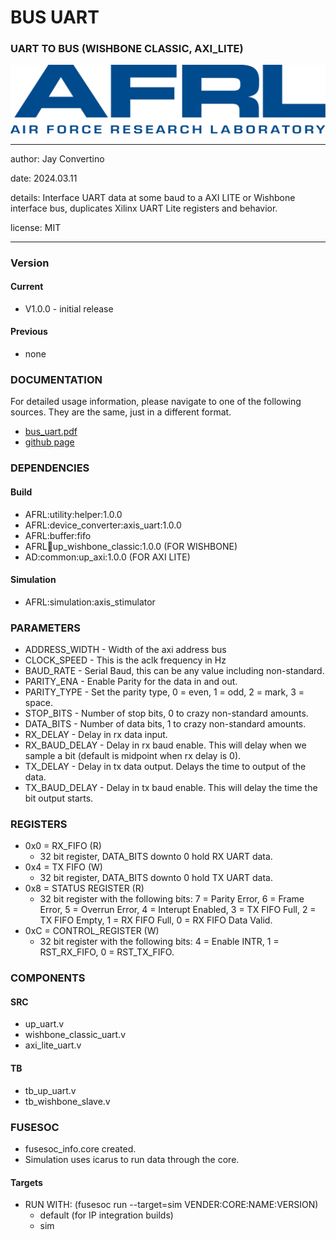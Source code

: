 # BUS UART
### UART TO BUS (WISHBONE CLASSIC, AXI_LITE)

![image](docs/manual/img/AFRL.png)

---

   author: Jay Convertino   
   
   date: 2024.03.11
   
   details: Interface UART data at some baud to a AXI LITE or Wishbone interface bus, duplicates Xilinx UART Lite registers and behavior.
   
   license: MIT   
   
---

### Version
#### Current
  - V1.0.0 - initial release

#### Previous
  - none

### DOCUMENTATION
  For detailed usage information, please navigate to one of the following sources. They are the same, just in a different format.

  - [bus_uart.pdf](docs/manual/bus_uart.pdf)
  - [github page](https://johnathan-convertino-afrl.github.io/bus_uart/)

### DEPENDENCIES
#### Build

  - AFRL:utility:helper:1.0.0
  - AFRL:device_converter:axis_uart:1.0.0
  - AFRL:buffer:fifo
  - AFRL:bus:up_wishbone_classic:1.0.0 (FOR WISHBONE)
  - AD:common:up_axi:1.0.0 (FOR AXI LITE)
  
#### Simulation

  - AFRL:simulation:axis_stimulator

### PARAMETERS

  *   ADDRESS_WIDTH   - Width of the axi address bus
  *   CLOCK_SPEED     - This is the aclk frequency in Hz
  *   BAUD_RATE       - Serial Baud, this can be any value including non-standard.
  *   PARITY_ENA      - Enable Parity for the data in and out.
  *   PARITY_TYPE     - Set the parity type, 0 = even, 1 = odd, 2 = mark, 3 = space.
  *   STOP_BITS       - Number of stop bits, 0 to crazy non-standard amounts.
  *   DATA_BITS       - Number of data bits, 1 to crazy non-standard amounts.
  *   RX_DELAY        - Delay in rx data input.
  *   RX_BAUD_DELAY   - Delay in rx baud enable. This will delay when we sample a bit (default is midpoint when rx delay is 0).
  *   TX_DELAY        - Delay in tx data output. Delays the time to output of the data.
  *   TX_BAUD_DELAY   - Delay in tx baud enable. This will delay the time the bit output starts.

### REGISTERS

  - 0x0 = RX_FIFO (R)
    * 32 bit register, DATA_BITS downto 0 hold RX UART data.
  - 0x4 = TX FIFO (W)
    * 32 bit register, DATA_BITS downto 0 hold TX UART data.
  - 0x8 = STATUS REGISTER (R)
    * 32 bit register with the following bits: 7 = Parity Error, 6 = Frame Error, 5 = Overrun Error, 4 = Interupt Enabled, 3 = TX FIFO Full, 2 = TX FIFO Empty, 1 = RX FIFO Full, 0 = RX FIFO Data Valid.
  - 0xC = CONTROL_REGISTER (W)
    * 32 bit register with the following bits: 4 = Enable INTR, 1 = RST_RX_FIFO, 0 = RST_TX_FIFO.

### COMPONENTS
#### SRC

* up_uart.v
* wishbone_classic_uart.v
* axi_lite_uart.v
  
#### TB

* tb_up_uart.v
* tb_wishbone_slave.v
  
### FUSESOC

* fusesoc_info.core created.
* Simulation uses icarus to run data through the core.

#### Targets

* RUN WITH: (fusesoc run --target=sim VENDER:CORE:NAME:VERSION)
  - default (for IP integration builds)
  - sim
